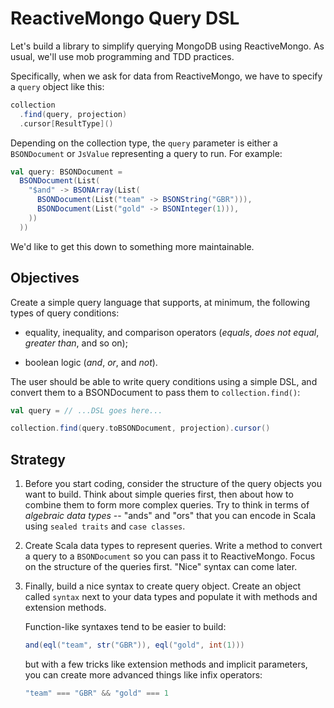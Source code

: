 # ReactiveMongo Query DSL

Let's build a library to simplify querying MongoDB using ReactiveMongo.
As usual, we'll use mob programming and TDD practices.

Specifically, when we ask for data from ReactiveMongo,
we have to specify a `query` object like this:

```scala
collection
  .find(query, projection)
  .cursor[ResultType]()
```

Depending on the collection type, the `query` parameter is either
a `BSONDocument` or `JsValue` representing a query to run.
For example:

```scala
val query: BSONDocument =
  BSONDocument(List(
    "$and" -> BSONArray(List(
      BSONDocument(List("team" -> BSONString("GBR"))),
      BSONDocument(List("gold" -> BSONInteger(1))),
    ))
  ))
```

We'd like to get this down to something more maintainable.

## Objectives

Create a simple query language that supports,
at minimum, the following types of query conditions:

- equality, inequality, and comparison operators 
  (*equals*, *does not equal*, *greater than*, and so on);

- boolean logic 
  (*and*, *or*, and *not*).

The user should be able to write query conditions using a simple DSL, 
and convert them to a BSONDocument to pass them to `collection.find()`:

```scala
val query = // ...DSL goes here...

collection.find(query.toBSONDocument, projection).cursor()
```

## Strategy

1. Before you start coding, 
   consider the structure of the query objects you want to build.
   Think about simple queries first, 
   then about how to combine them to form more complex queries.
   Try to think in terms of *algebraic data types* -- "ands" and "ors"
   that you can encode in Scala using `sealed traits` and `case classes`.

2. Create Scala data types to represent queries.
   Write a method to convert a query to a `BSONDocument`
   so you can pass it to ReactiveMongo.
   Focus on the structure of the queries first.
   "Nice" syntax can come later.

3. Finally, build a nice syntax to create query object.
   Create an object called `syntax` next to your data types
   and populate it with methods and extension methods.
   
   Function-like syntaxes tend to be easier to build:
   
   ```scala
   and(eql("team", str("GBR")), eql("gold", int(1)))
   ``` 
   
   but with a few tricks like extension methods and implicit parameters,
   you can create more advanced things like infix operators:
   
   ```scala
   "team" === "GBR" && "gold" === 1
   ``` 
